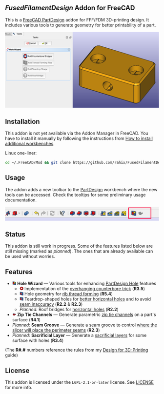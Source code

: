 _FusedFilamentDesign_ Addon for FreeCAD
---------------------------------------
This is a [FreeCAD PartDesign][fc-partdesign] addon for FFF/FDM 3D-printing design.  It includes various tools to generate geometry for better printability of a part.

![A demo screenshot of the Hole Wizard in action](./Resources/splash.png)

## Installation
This addon is not yet available via the Addon Manager in FreeCAD. You have to install it manually by following the instructions from [How to install additional workbenches][fc-additional-workbenches].

Linux one-liner:
```bash
cd ~/.FreeCAD/Mod && git clone https://github.com/rahix/FusedFilamentDesign
```

## Usage
The addon adds a new toolbar to the [PartDesign][fc-partdesign] workbench where the new tools can be accessed.  Check the tooltips for some preliminary usage documentation.

![Screenshot of the FusedFilamentDesign toolbar](./Resources/toolbar.png)

## Status
This addon is still work in progress.  Some of the features listed below are still missing (marked as _planned_).  The ones that are already available can be used without worries.

## Features
- <img src="./Resources/icons/ffDesign_HoleWizard.svg" height="12" /> **Hole Wizard** — Various tools for enhancing [PartDesign Hole][fc-hole] features
  * <img src="./Resources/icons/ffDesign_CounterboreBridges.svg" height="12" /> Implementation of the [overhanging counterbore trick][df3dp-counterbore] (**R3.5**)
  * <img src="./Resources/icons/ffDesign_RibThreads.svg" height="12" /> Hole geometry for [rib thread forming][df3dp-ribthreads] (**R5.4**)
  * <img src="./Resources/icons/ffDesign_Teardrop.svg" height="12" /> Teardrop-shaped holes for [better horizontal holes][df3dp-horizontal-holes] and to avoid [seam inaccuracy][df3dp-seam] (**R2.2** & **R2.3**)
  * _Planned:_ Roof bridges for [horizontal holes][df3dp-horizontal-holes] (**R2.2**)
- <img src="./Resources/icons/ffDesign_ZipTieChannels.svg" height="12" /> **Zip Tie Channels** — Generate parametric [zip tie channels][df3dp-zip-ties] on a part's surface (**R4.1**)
- _Planned:_ **Seam Groove** — Generate a seam groove to control [where the slicer will place the perimeter seams][df3dp-seam] (**R2.3**)
- _Planned:_ **Sacrificial Layer** — Generate a [sacrificial layers][df3dp-sacrificial] for some surface with holes (**R3.4**)

(The **R#.#** numbers reference the rules from my [Design for 3D-Printing][df3dp-main] guide)

## License
This addon is licensed under the `LGPL-2.1-or-later` license.  See [LICENSE](./LICENSE) for more info.

[fc-partdesign]: https://wiki.freecad.org/PartDesign_Workbench
[fc-hole]: https://wiki.freecad.org/PartDesign_Hole
[fc-additional-workbenches]: https://wiki.freecad.org/How_to_install_additional_workbenches
[df3dp-main]: https://blog.rahix.de/design-for-3d-printing/
[df3dp-counterbore]: https://blog.rahix.de/design-for-3d-printing/#the-overhanging-counterbore-trick
[df3dp-ribthreads]: https://blog.rahix.de/design-for-3d-printing/#rib-thread-forming
[df3dp-horizontal-holes]: https://blog.rahix.de/design-for-3d-printing/#horizontal-holes
[df3dp-seam]: https://blog.rahix.de/design-for-3d-printing/#seemingly-seamless
[df3dp-sacrificial]: https://blog.rahix.de/design-for-3d-printing/#sacrificial-layers
[df3dp-zip-ties]: https://blog.rahix.de/design-for-3d-printing/#zip-tie-channels
